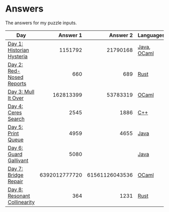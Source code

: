 # Answers

The answers for my puzzle inputs.

| Day                                                                 | Answer 1      | Answer 2       | Languages                        |
| ------------------------------------------------------------------- | -------------:| --------------:| -------------------------------- |
| [Day 1: Historian Hysteria](https://adventofcode.com/2024/day/1)    |       1151792 |       21790168 | [Java](src/main/java/Day01.java), [OCaml](src/main/ml/day01.ml) |
| [Day 2: Red-Nosed Reports](https://adventofcode.com/2024/day/2)     |           660 |            689 | [Rust](src/main/rs/day02.rs)     |
| [Day 3: Mull It Over](https://adventofcode.com/2024/day/3)          |     162813399 |       53783319 | [OCaml](src/main/ml/day03.ml)    |
| [Day 4: Ceres Search](https://adventofcode.com/2024/day/4)          |          2545 |           1886 | [C++](src/main/cpp/day04.cpp)    |
| [Day 5: Print Queue](https://adventofcode.com/2024/day/5)           |          4959 |           4655 | [Java](src/main/java/Day05.java) |
| [Day 6: Guard Gallivant](https://adventofcode.com/2024/day/6)       |          5080 |                | [Java](src/main/java/Day06.java) |
| [Day 7: Bridge Repair](https://adventofcode.com/2024/day/7)         | 6392012777720 | 61561126043536 | [OCaml](src/main/ml/day07.ml)    |
| [Day 8: Resonant Collinearity](https://adventofcode.com/2024/day/8) |           364 |           1231 | [Rust](src/main/rs/day08.rs)     |

